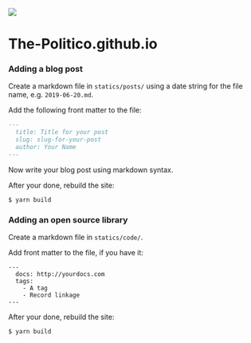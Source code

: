 ![](https://www.politico.com/interactives/cdn/images/badge.svg)

# The-Politico.github.io

### Adding a blog post

Create a markdown file in `statics/posts/` using a date string for the file name, e.g. `2019-06-20.md`.

Add the following front matter to the file:

```markdown
---
  title: Title for your post
  slug: slug-for-your-post
  author: Your Name
---
```

Now write your blog post using markdown syntax.

After your done, rebuild the site:

```
$ yarn build
```

### Adding an open source library

Create a markdown file in `statics/code/`.

Add front matter to the file, if you have it:

```
---
  docs: http://yourdocs.com
  tags:
    - A tag
    - Record linkage
---
```

After your done, rebuild the site:

```
$ yarn build
```
